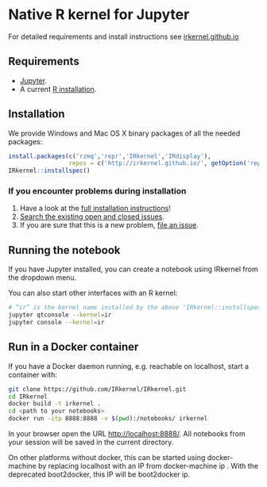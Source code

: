 # Native R kernel for Jupyter

For detailed requirements and install instructions see [irkernel.github.io](http://irkernel.github.io/)

## Requirements

* [Jupyter](http://jupyter.org).
* A current [R installation](http://www.r-project.org).

## Installation

We provide Windows and Mac OS X binary packages of all the needed packages:

```r
install.packages(c('rzmq','repr','IRkernel','IRdisplay'),
                 repos = c('http://irkernel.github.io/', getOption('repos')))
IRkernel::installspec()
```

### If you encounter problems during installation

1. Have a look at the [full installation instructions](http://irkernel.github.io/installation/)!
2. [Search the existing open and closed issues](https://github.com/IRkernel/IRkernel/issues?utf8=%E2%9C%93&q=is%3Aissue).
3. If you are sure that this is a new problem, [file an issue](https://github.com/IRkernel/IRkernel/issues/new).

## Running the notebook

If you have Jupyter installed, you can create a notebook using IRkernel from the dropdown menu.

You can also start other interfaces with an R kernel:

```bash
# “ir” is the kernel name installed by the above 'IRkernel::installspec()'
jupyter qtconsole --kernel=ir
jupyter console --kernel=ir
```

## Run in a Docker container

If you have a Docker daemon running, e.g. reachable on localhost, start a container with:

```bash
git clone https://github.com/IRkernel/IRkernel.git
cd IRkernel
docker build -t irkernel .
cd <path to your notebooks> 
docker run -itp 8888:8888 -v $(pwd):/notebooks/ irkernel
```

In your browser open the URL <http://localhost:8888/>. All notebooks from your session will be saved in the current directory.

On other platforms without docker, this can be started using docker-machine by replacing localhost with an IP from docker-machine ip <MACHINE>. With the deprecated boot2docker, this IP will be boot2docker ip.
